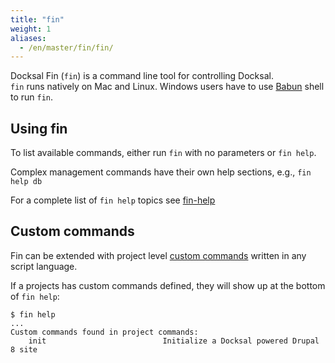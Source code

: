 ```yaml
---
title: "fin"
weight: 1
aliases:
  - /en/master/fin/fin/
---
```


Docksal Fin (`fin`) is a command line tool for controlling Docksal.  
`fin` runs natively on Mac and Linux. Windows users have to use [Babun](http://babun.github.io) shell to run `fin`.


## Using fin

To list available commands, either run `fin` with no parameters or `fin help`.





Complex management commands have their own help sections, e.g., `fin help db`

For a complete list of `fin help` topics see [fin-help](/fin/fin-help/)


## Custom commands

Fin can be extended with project level [custom commands](/fin/custom-commands/) written in any script language.

If a projects has custom commands defined, they will show up at the bottom of `fin help`:

    $ fin help
    ...
    Custom commands found in project commands:
        init                          Initialize a Docksal powered Drupal 8 site
